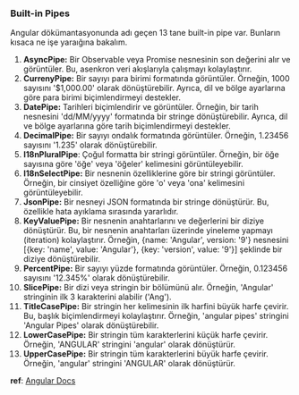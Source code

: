 ### Built-in Pipes

Angular dökümantasyonunda adı geçen 13 tane built-in pipe var. Bunların kısaca ne işe yaraığına bakalım.

1. **AsyncPipe:** Bir Observable veya Promise nesnesinin son değerini alır ve görüntüler. Bu, asenkron veri akışlarıyla çalışmayı kolaylaştırır.
2. **CurrenyPipe:** Bir sayıyı para birimi formatında görüntüler. Örneğin, 1000 sayısını '$1,000.00' olarak dönüştürebilir. Ayrıca, dil ve bölge ayarlarına göre para birimi biçimlendirmeyi destekler.
3. **DatePipe:** Tarihleri biçimlendirir ve görüntüler. Örneğin, bir tarih nesnesini 'dd/MM/yyyy' formatında bir stringe dönüştürebilir. Ayrıca, dil ve bölge ayarlarına göre tarih biçimlendirmeyi destekler.
4. **DecimalPipe:** Bir sayıyı ondalık formatında görüntüler. Örneğin, 1.23456 sayısını '1.235' olarak dönüştürebilir.
5. **I18nPluralPipe**: Çoğul formatta bir stringi görüntüler. Örneğin, bir öğe sayısına göre 'öğe' veya 'öğeler' kelimesini görüntüleyebilir.
6. **I18nSelectPipe:** Bir nesnenin özelliklerine göre bir stringi görüntüler. Örneğin, bir cinsiyet özelliğine göre 'o' veya 'ona' kelimesini görüntüleyebilir.
7. **JsonPipe:** Bir nesneyi JSON formatında bir stringe dönüştürür. Bu, özellikle hata ayıklama sırasında yararlıdır.
8. **KeyValuePipe:** Bir nesnenin anahtarlarını ve değerlerini bir diziye dönüştürür. Bu, bir nesnenin anahtarları üzerinde yineleme yapmayı (iteration) kolaylaştırır. Örneğin, {name: 'Angular', version: '9'} nesnesini [{key: 'name', value: 'Angular'}, {key: 'version', value: '9'}] şeklinde bir diziye dönüştürebilir.
9. **PercentPipe:** Bir sayıyı yüzde formatında görüntüler. Örneğin, 0.123456 sayısını '12.345%' olarak dönüştürebilir.
10. **SlicePipe:** Bir dizi veya stringin bir bölümünü alır. Örneğin, 'Angular' stringinin ilk 3 karakterini alabilir ('Ang').
11. **TitleCasePipe:** Bir stringin her kelimesinin ilk harfini büyük harfe çevirir. Bu, başlık biçimlendirmeyi kolaylaştırır. Örneğin, 'angular pipes' stringini 'Angular Pipes' olarak dönüştürebilir.
12. **LowerCasePipe:** Bir stringin tüm karakterlerini küçük harfe çevirir. Örneğin, 'ANGULAR' stringini 'angular' olarak dönüştürür.
13. **UpperCasePipe:** Bir stringin tüm karakterlerini büyük harfe çevirir. Örneğin, 'angular' stringini 'ANGULAR' olarak dönüştürür.

 **ref**: [Angular Docs](https://angular.io/api/common#pipes)
